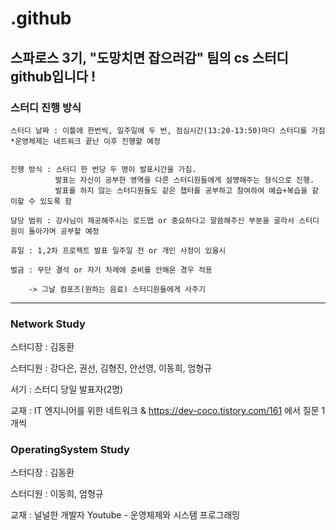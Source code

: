 # .github
스파로스 3기, "도망치면 잡으러감" 팀의 cs 스터디 github입니다 !
---------
### 스터디 진행 방식

    스터디 날짜 : 이틀에 한번씩, 일주일에 두 번, 점심시간(13:20-13:50)마다 스터디를 가짐    
    *운영체제는 네트워크 끝난 이후 진행할 예정

    
    진행 방식 : 스터디 한 번당 두 명이 발표시간을 가짐. 
              발표는 자신이 공부한 영역을 다른 스터디원들에게 설명해주는 형식으로 진행. 
              발표를 하지 않는 스터디원들도 같은 챕터를 공부하고 참여하여 예습+복습을 같이할 수 있도록 함
    
    담당 범위 : 강사님이 제공해주시는 로드맵 or 중요하다고 말씀해주신 부분을 골라서 스터디원이 돌아가며 공부할 예정
    
  	휴일 : 1,2차 프로젝트 발표 일주일 전 or 개인 사정이 있을시
    
    벌금 : 무단 결석 or 자기 차례에 준비를 안해온 경우 적용
    
        -> 그날 컴포즈(원하는 음료) 스터디원들에게 사주기

---------
### Network Study
스터디장 : 김동환

스터디원 : 강다은, 권선, 김형진, 안선영, 이동희, 엄형규

서기 : 스터디 당일 발표자(2명)

교재 : IT 엔지니어를 위한 네트워크 & https://dev-coco.tistory.com/161 에서 질문 1개씩

### OperatingSystem Study
스터디장 : 김동환

스터디원 : 이동희, 엄형규

교재 : 널널한 개발자 Youtube - 운영체제와 시스템 프로그래밍


